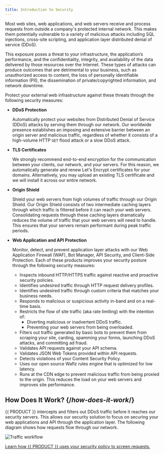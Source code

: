 ```yaml
---
title: Introduction to Security
---
```


Most web sites, web applications, and web servers receive and process requests from outside a company's protected internal network. This makes them potentially vulnerable to a variety of malicious attacks including SQL injections, cross-site scripting, and application layer distributed denial of service (DDoS).

This exposure poses a threat to your infrastructure, the application’s performance, and the confidentiality, integrity, and availability of the data delivered by those resources over the Internet. These types of attacks can produce outcomes that are detrimental to your business, such as unauthorized access to content, the loss of personally identifiable information (PII), the dissemination of private/copyrighted information, and network downtime.

Protect your external web infrastructure against these threats through the following security measures:
-   **DDoS Protection**

    Automatically protect your websites from Distributed Denial of Service (DDoS) attacks by serving them through our network. Our worldwide presence establishes an imposing and extensive barrier between an origin server and malicious traffic, regardless of whether it consists of a high-volume HTTP `GET` flood attack or a slow DDoS attack.

-   **TLS Certificates**

    We strongly recommend end-to-end encryption for the communication between your clients, our network, and your servers. For this reason, we automatically generate and renew Let's Encrypt certificates for your domains. Alternatively, you may upload an existing TLS certificate and we will install it across our entire network. 

-   **Origin Shield**

    Shield your web servers from high volumes of traffic through our Origin Shield. Our Origin Shield consists of two intermediate caching layers through which traffic is filtered before it can reach your web servers. Consolidating requests through these caching layers dramatically reduces the volume of traffic that your web servers will need to handle. This ensures that your servers remain performant during peak traffic periods.

-   **Web Application and API Protection**

    Monitor, detect, and prevent application layer attacks with our Web Application Firewall (WAF), Bot Manager, API Security, and Client-Side Protection. Each of these products improves your security posture through the following security measures:

    -   Inspects inbound HTTP/HTTPS traffic against reactive and proactive security policies.
    -   Identifies undesired traffic through HTTP request delivery profiles.
    -   Identifies undesired traffic through custom criteria that matches your business needs.
    -   Responds to malicious or suspicious activity in-band and on a real-time basis.
    -   Restricts the flow of site traffic (aka rate limiting) with the intention of:
        -   Diverting malicious or inadvertent DDoS traffic.
        -   Preventing your web servers from being overloaded.
    -   Filters out traffic generated by basic bots to prevent them from scraping your site, carding, spamming your forms, launching DDoS attacks, and committing ad fraud.
    -   Validates API requests against your API schema.
    -   Validates JSON Web Tokens provided within API requests.
    -   Detects violations of your Content Security Policy.
    -   Uses our open source Waflz rules engine that is optimized for low latency.
    -   Runs at the CDN edge to prevent malicious traffic from being proxied to the origin. This reduces the load on your web servers and improves site performance.

## How Does It Work? {/*how-does-it-work*/}

{{ PRODUCT }} intercepts and filters out DDoS traffic before it reaches our security servers. This allows our security solution to focus on securing your web applications and API through the application layer. The following diagram shows how requests flow through our network.

![Traffic workflow](/images/v7/security/traffic-order-of-operations.png)

[Learn how {{ PRODUCT }} uses your security policy to screen requests.](/applications/v7/security/waf#threat-detection)